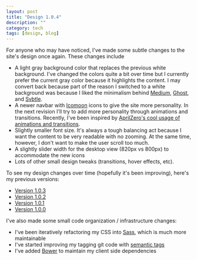 ```yaml
---
layout: post
title: "Design 1.0.4"
description: ""
category: tech
tags: [design, blog]
---
```



For anyone who may have noticed, I've made some subtle changes to the site's design once again. These changes
include

* A light gray background color that replaces the previous white background. I've changed the colors quite a bit
over time but I currently prefer the current gray color because it highlights the content. I may convert back
because part of the reason I switched to a white background was because I liked the minimalism behind
[Medium](http://www.medium.com), [Ghost](www.ghost.org), and
[Svbtle](https://svbtle.com/).
* A newer navbar with [Icomoon](http://icomoon.io/) icons to give the site more personality. In the next revision I'll try to add
more personality through animations and transitions. Recently, I've been inspired by [AprilZero's cool usage
 of animations and transitions](http://www.aprilzero.com/).
* Slightly smaller font size. It's always a tough balancing act because I want the content to be very readable
 with no zooming. At the same time, however, I don't want to make the user scroll too much.
* A slightly slider width for the desktop view (820px vs 800px) to accommodate the new icons
* Lots of other small design tweaks (transitions, hover effects, etc).

To see my design changes over time (hopefully it's been improving), here's my previous versions:

* [Version 1.0.3](http://design8.minh.io/)
* [Version 1.0.2](http://design5.minh.io/)
* [Version 1.0.1](http://design4.minh.io/)
* [Version 1.0.0](http://design2.minh.io/)

I've also made some small code organization / infrastructure changes:

* I've been iteratively refactoring my CSS into [Sass](http://sass-lang.com/), which is much more maintainable
* I've started improving my tagging git code with [semantic tags](http://semver.org/)
* I've added [Bower](http://www.bower.io) to maintain my client side dependencies